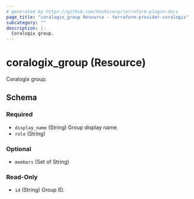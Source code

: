 ```yaml
---
# generated by https://github.com/hashicorp/terraform-plugin-docs
page_title: "coralogix_group Resource - terraform-provider-coralogix"
subcategory: ""
description: |-
  Coralogix group.
---
```


# coralogix_group (Resource)

Coralogix group.



<!-- schema generated by tfplugindocs -->
## Schema

### Required

- `display_name` (String) Group display name.
- `role` (String)

### Optional

- `members` (Set of String)

### Read-Only

- `id` (String) Group ID.
